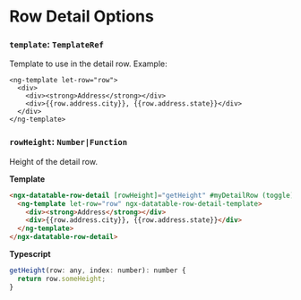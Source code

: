 # Row Detail Options

### `template`: `TemplateRef`
Template to use in the detail row. Example:

```
<ng-template let-row="row">
  <div>
    <div><strong>Address</strong></div>
    <div>{{row.address.city}}, {{row.address.state}}</div>
  </div>
</ng-template>
```

### `rowHeight`: `Number|Function`
Height of the detail row.

**Template**
```html
<ngx-datatable-row-detail [rowHeight]="getHeight" #myDetailRow (toggle)="onDetailToggle($event)">
  <ng-template let-row="row" ngx-datatable-row-detail-template>
    <div><strong>Address</strong></div>
    <div>{{row.address.city}}, {{row.address.state}}</div>
  </ng-template>
</ngx-datatable-row-detail>
```

**Typescript**
```javascript
getHeight(row: any, index: number): number {
  return row.someHeight;
}
```
